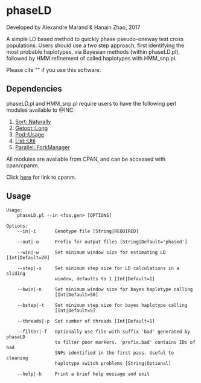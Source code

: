 # phaseLD
Developed by Alexandre Marand & Hanain Zhao, 2017

A simple LD based method to quickly phase pseudo-oneway test cross populations. Users should use a two step approach, first identifying the most probable haplotypes, via Bayesian methods (within phaseLD.pl), followed by HMM refinement of called haplotypes with HMM_snp.pl. 

Please cite "" if you use this software.  

## Dependencies
phaseLD.pl and HMM_snp.pl require users to have the following perl modules available to @INC:

1) [Sort::Naturally](http://search.cpan.org/~bingos/Sort-Naturally-1.03/lib/Sort/Naturally.pm)
2) [Getopt::Long](http://perldoc.perl.org/Getopt/Long.html)
3) [Pod::Usage](http://search.cpan.org/~marekr/Pod-Usage-1.69/lib/Pod/Usage.pm)
4) [List::Util](http://search.cpan.org/~pevans/Scalar-List-Utils-1.47/lib/List/Util.pm)
5) [Parallel::ForkManager](search.cpan.org/~yanick/Parallel-ForkM…)

All modules are available from CPAN, and can be accessed with cpan/cpanm.

Click [here] for link to cpanm.

[here]: http://search.cpan.org/~miyagawa/Menlo-1.9004/script/cpanm-menlo

## Usage
```
Usage:
    phaseLD.pl --in <foo.gen> [OPTIONS]

Options:
    --in|-i       Genotype file [String|REQUIRED]

    --out|-o      Prefix for output files [String|Default='phased']

    --win|-w      Set minimum window size for estimating LD [Int|Default=20]

    --step|-s     Set minimum step size for LD calculations in a sliding
                  window, defaults to 1 [Int|Default=1]

    --bwin|-n     Set minimum window size for bayes haplotype calling
                  [Int|Default=50]

    --bstep|-t    Set minimum step size for bayes haplotype calling
                  [Int|Default=5]

    --threads|-p  Set number of threads [Int|Default=1]

    --filter|-f   Optionally use file with suffix 'bad' generated by phaseLD
                  to filter poor markers. 'prefix.bad' contains IDs of bad
                  SNPs identified in the first pass. Useful to cleaning
                  haplotype switch problems [String|Optional]

    --help|-h     Print a brief help message and exit
```
